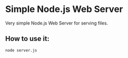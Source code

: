 # Simple Node.js Web Server

Very simple Node.js Web Server for serving files.

## How to use it:

```
node server.js
```
